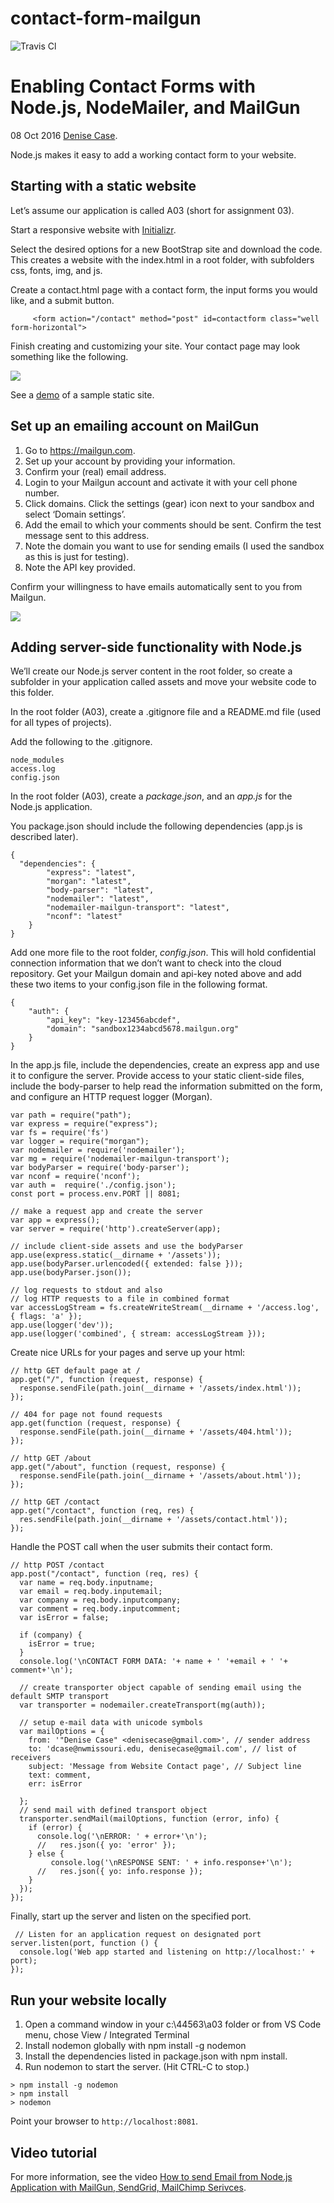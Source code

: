# contact-form-mailgun
![Travis Cl](https://travis-ci.org/hsandstromOM/contact-form-mailgun.svg?branch=master)

<div class="post">

# Enabling Contact Forms with Node.js, NodeMailer, and MailGun

<span class="post-date">08 Oct 2016</span> [Denise Case](http://denisecase.github.io/2016/10/08/enabling-contact-form/).

Node.js makes it easy to add a working contact form to your website.  

## Starting with a static website

Let’s assume our application is called A03 (short for assignment 03).

Start a responsive website with [Initializr](http://www.initializr.com/).

Select the desired options for a new BootStrap site and download the code. This creates a website with the index.html in a root folder, with subfolders css, fonts, img, and js.

Create a contact.html page with a contact form, the input forms you would like, and a submit button.

<div class="highlighter-rouge">

         <form action="/contact" method="post" id=contactform class="well form-horizontal">

</div>

Finish creating and customizing your site. Your contact page may look something like the following.

[![](http://denisecase.github.io/project/44563-A03/assets/img/2016-10-08_1056.png)](http://denisecase.github.io/project/44563-A03/assets/img/2016-10-08_1056.png)

See a [demo](http://denisecase.github.io/project/44563-A03/assets/index.html) of a sample static site.

## Set up an emailing account on MailGun

1.  Go to https://mailgun.com.
2.  Set up your account by providing your information.
3.  Confirm your (real) email address.
4.  Login to your Mailgun account and activate it with your cell phone number.
5.  Click domains. Click the settings (gear) icon next to your sandbox and select ‘Domain settings’.
6.  Add the email to which your comments should be sent. Confirm the test message sent to this address.
7.  Note the domain you want to use for sending emails (I used the sandbox as this is just for testing).
8.  Note the API key provided.

Confirm your willingness to have emails automatically sent to you from Mailgun.

[![](http://denisecase.github.io/project/44563-A03/assets/img/2016-10-08_1110.png)](http://denisecase.github.io/project/44563-A03/assets/img/2016-10-08_1110.png)

## Adding server-side functionality with Node.js

We’ll create our Node.js server content in the root folder, so create a subfolder in your application called assets and move your website code to this folder.

In the root folder (A03), create a .gitignore file and a README.md file (used for all types of projects).

Add the following to the .gitignore.

<div class="highlighter-rouge">

    node_modules
    access.log
    config.json

</div>

In the root folder (A03), create a _package.json_, and an _app.js_ for the Node.js application.

You package.json should include the following dependencies (app.js is described later).

<div class="language-json highlighter-rouge">

    {
      "dependencies": {  
            "express": "latest",  
            "morgan": "latest",  
            "body-parser": "latest",  
            "nodemailer": "latest",  
            "nodemailer-mailgun-transport": "latest",  
            "nconf": "latest"  
        }  
    }  

</div>

Add one more file to the root folder, _config.json_. This will hold confidential connection information that we don’t want to check into the cloud repository. Get your Mailgun domain and api-key noted above and add these two items to your config.json file in the following format.

<div class="language-json highlighter-rouge">

    {
        "auth": {
            "api_key": "key-123456abcdef",
            "domain": "sandbox1234abcd5678.mailgun.org"
        }
    }

</div>

In the app.js file, include the dependencies, create an express app and use it to configure the server. Provide access to your static client-side files, include the body-parser to help read the information submitted on the form, and configure an HTTP request logger (Morgan).

<div class="language-javascript highlighter-rouge">

    var path = require("path");
    var express = require("express");
    var fs = require('fs')
    var logger = require("morgan");  
    var nodemailer = require('nodemailer');
    var mg = require('nodemailer-mailgun-transport');
    var bodyParser = require('body-parser');
    var nconf = require('nconf');
    var auth =  require('./config.json');
    const port = process.env.PORT || 8081;

    // make a request app and create the server
    var app = express();
    var server = require('http').createServer(app);

    // include client-side assets and use the bodyParser
    app.use(express.static(__dirname + '/assets'));
    app.use(bodyParser.urlencoded({ extended: false }));
    app.use(bodyParser.json());

    // log requests to stdout and also
    // log HTTP requests to a file in combined format
    var accessLogStream = fs.createWriteStream(__dirname + '/access.log', { flags: 'a' });
    app.use(logger('dev'));
    app.use(logger('combined', { stream: accessLogStream }));

</div>

Create nice URLs for your pages and serve up your html:

<div class="language-javascript highlighter-rouge">

    // http GET default page at /
    app.get("/", function (request, response) {
      response.sendFile(path.join(__dirname + '/assets/index.html'));
    });

    // 404 for page not found requests
    app.get(function (request, response) {
      response.sendFile(path.join(__dirname + '/assets/404.html'));
    });

    // http GET /about
    app.get("/about", function (request, response) {
      response.sendFile(path.join(__dirname + '/assets/about.html'));
    });

    // http GET /contact
    app.get("/contact", function (req, res) {
      res.sendFile(path.join(__dirname + '/assets/contact.html'));
    });

</div>

Handle the POST call when the user submits their contact form.

<div class="language-javascript highlighter-rouge">

    // http POST /contact
    app.post("/contact", function (req, res) {
      var name = req.body.inputname;
      var email = req.body.inputemail;
      var company = req.body.inputcompany;
      var comment = req.body.inputcomment;
      var isError = false;

      if (company) {
        isError = true;
      }
      console.log('\nCONTACT FORM DATA: '+ name + ' '+email + ' '+ comment+'\n');

      // create transporter object capable of sending email using the default SMTP transport
      var transporter = nodemailer.createTransport(mg(auth));

      // setup e-mail data with unicode symbols
      var mailOptions = {
        from: '"Denise Case" <denisecase@gmail.com>', // sender address
        to: 'dcase@nwmissouri.edu, denisecase@gmail.com', // list of receivers
        subject: 'Message from Website Contact page', // Subject line
        text: comment,
        err: isError

      };
      // send mail with defined transport object
      transporter.sendMail(mailOptions, function (error, info) {
        if (error) {
          console.log('\nERROR: ' + error+'\n');
          //   res.json({ yo: 'error' });
        } else {
             console.log('\nRESPONSE SENT: ' + info.response+'\n');
          //   res.json({ yo: info.response });
        }
      });
    });

</div>

Finally, start up the server and listen on the specified port.

<div class="language-javascript highlighter-rouge">

     // Listen for an application request on designated port
    server.listen(port, function () {
      console.log('Web app started and listening on http://localhost:' + port);
    });

</div>

## Run your website locally

1.  Open a command window in your c:\44563\a03 folder or from VS Code menu, chose View / Integrated Terminal
2.  Install nodemon globally with npm install -g nodemon
3.  Install the dependencies listed in package.json with npm install.
4.  Run nodemon to start the server. (Hit CTRL-C to stop.)

<div class="highlighter-rouge">

    > npm install -g nodemon
    > npm install
    > nodemon

</div>

Point your browser to `http://localhost:8081`.

## Video tutorial

For more information, see the video [How to send Email from Node.js Application with MailGun, SendGrid, MailChimp Serivces](https://www.youtube.com/watch?v=9RNQNwHCvSU).

</div>
